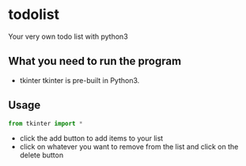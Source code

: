 # todolist
Your very own todo list with python3

## What you need to run the program
- tkinter 
tkinter is pre-built in Python3.

## Usage


```python
from tkinter import *
```

- click the add button to add items to your list
- click on whatever you want to remove from the list and click on the delete button


